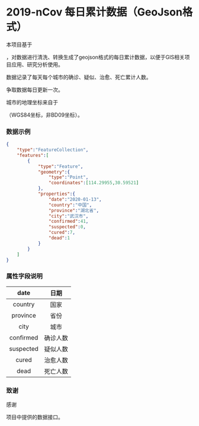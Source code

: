 # 2019-nCov  每日累计数据（GeoJson格式）

本项目基于

[2019-ncov全量每日统计数据]: https://github.com/canghailan/Wuhan-2019-nCoV

，对数据进行清洗、转换生成了geojson格式的每日累计数据，以便于GIS相关项目应用、研究分析使用。

数据记录了每天每个城市的确诊、疑似、治愈、死亡累计人数。

争取数据每日更新一次。

城市的地理坐标来自于

[百度地图Web服务API]: https://lbsyun.baidu.com/index.php?title=webapi

（WGS84坐标，非BD09坐标）。

### 数据示例

```json
{
	"type":"FeatureCollection",
	"features":[
		{
			"type":"Feature",
			"geometry":{
				"type":"Point",
				"coordinates":[114.29955,30.59521]
			},
			"properties":{
				"date":"2020-01-13",
				"country":"中国",
				"province":"湖北省",
				"city":"武汉市",
				"confirmed":41,
				"suspected":0,
				"cured":7,
				"dead":1
			}
		}
	]
}
```

### 属性字段说明

|   date    |   日期   |
| :-------: | :------: |
|  country  |   国家   |
| province  |   省份   |
|   city    |   城市   |
| confirmed | 确诊人数 |
| suspected | 疑似人数 |
|   cured   | 治愈人数 |
|   dead    | 死亡人数 |

### 致谢

感谢

[canghailan]: https://github.com/canghailan/Wuhan-2019-nCoV

项目中提供的数据接口。

